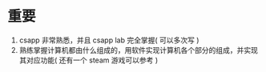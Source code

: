 # 重要

1. csapp 非常熟悉，并且 csapp lab 完全掌握( 可以多次写 )
2. 熟练掌握计算机都由什么组成的，用软件实现计算机各个部分的组成，并实现其对应功能( 还有一个 steam 游戏可以参考 )